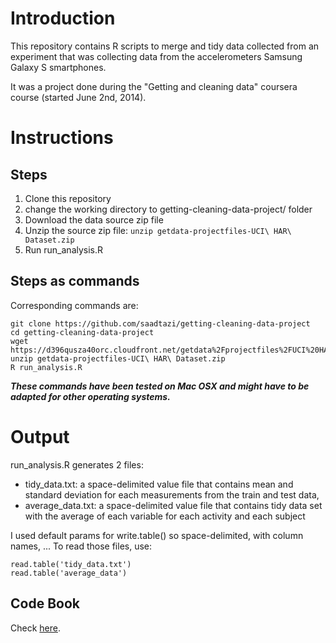 # Introduction

This repository contains R scripts to merge and tidy data collected from an experiment that was collecting data from the accelerometers Samsung Galaxy S smartphones.

It was a project done during the "Getting and cleaning data" coursera course (started June 2nd, 2014).

# Instructions

## Steps

1. Clone this repository
2. change the working directory to getting-cleaning-data-project/ folder
3. Download the data source zip file
4. Unzip the source zip file: `unzip getdata-projectfiles-UCI\ HAR\ Dataset.zip`
5. Run run_analysis.R

## Steps as commands

Corresponding commands are:

```
git clone https://github.com/saadtazi/getting-cleaning-data-project
cd getting-cleaning-data-project
wget https://d396qusza40orc.cloudfront.net/getdata%2Fprojectfiles%2FUCI%20HAR%20Dataset.zip
unzip getdata-projectfiles-UCI\ HAR\ Dataset.zip
R run_analysis.R
```

***These commands have been tested on Mac OSX and might have to be adapted for other operating systems.***

# Output

run_analysis.R generates 2 files:
* tidy_data.txt: a space-delimited value file that contains mean and standard deviation for each measurements from the train and test data,
* average_data.txt: a space-delimited value file that contains tidy data set with the average of each variable for each activity and each subject

I used default params for write.table() so space-delimited, with column names, ... To read those files, use:

```
read.table('tidy_data.txt')
read.table('average_data')
```

## Code Book

Check [here](codeBook.md).
